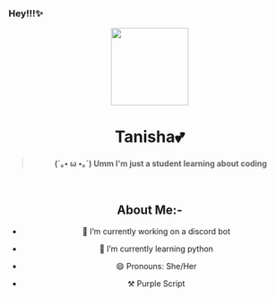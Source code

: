 ### Hey!!!✨
<div align='center'>
  <div align='center'>
    <img
      src='https://i.scdn.co/image/ab67616d0000b2737f0d153d87dc03712137029b'
      width='138'
      height='138'
    />
  </div>

<h1>Tanisha💕</h1>
<blockquote><strong>(´｡• ω •｡`) Umm I'm just a student learning about coding</strong></blockquote>
 
<br />
  
## About Me:-
- 🔭 I’m currently working on a discord bot
  
- 🌱 I’m currently learning python
  
- 😄 Pronouns: She/Her
  
- ⚒ Purple Script 

